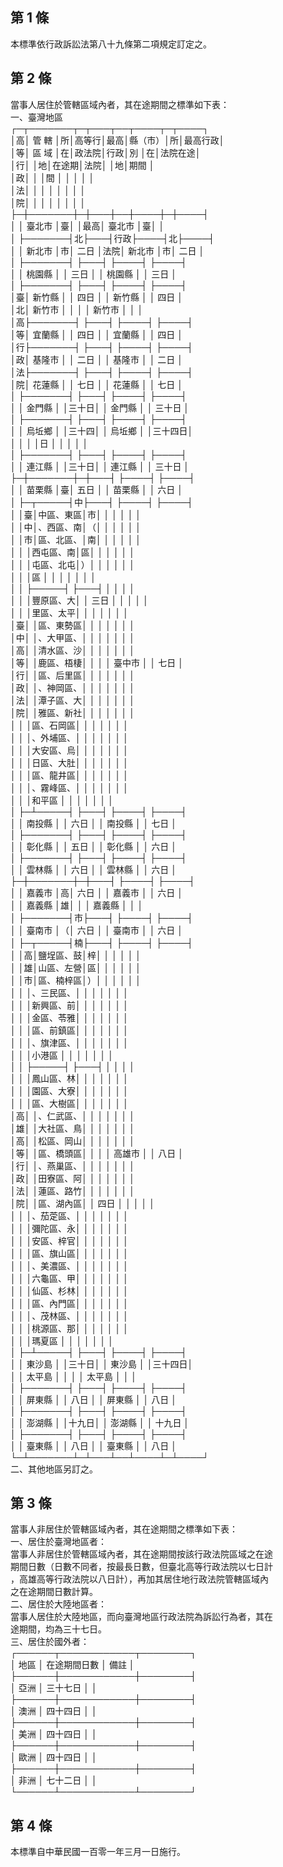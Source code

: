 第 1 條
-------
本標準依行政訴訟法第八十九條第二項規定訂定之。

第 2 條
-------
當事人居住於管轄區域內者，其在途期間之標準如下表：  
一、臺灣地區  
┌─┬───────┬─┬───┬──┬────┬─┬────┐  
│高│    管  轄    │所│高等行│最高│縣（市）│所│最高行政│  
│等│    區  域    │在│政法院│行政│別      │在│法院在途│  
│行│              │地│在途期│法院│        │地│期間    │  
│政│              │  │間    │    │        │  │        │  
│法│              │  │      │    │        │  │        │  
│院│              │  │      │    │        │  │        │  
├─┼───────┼─┼───┼──┼────┼─┼────┤  
│  │    臺北市    │臺│      │最高│ 臺北市 │臺│        │  
│  ├───────┤北├───┤行政├────┤北├────┤  
│  │    新北市    │市│ 二日 │法院│ 新北市 │市│  二日  │  
│  ├───────┤  ├───┤    ├────┤  ├────┤  
│  │    桃園縣    │  │ 三日 │    │ 桃園縣 │  │  三日  │  
│  ├───────┤  ├───┤    ├────┤  ├────┤  
│臺│    新竹縣    │  │ 四日 │    │ 新竹縣 │  │  四日  │  
│北│    新竹市    │  │      │    │ 新竹市 │  │        │  
│高├───────┤  ├───┤    ├────┤  ├────┤  
│等│    宜蘭縣    │  │ 四日 │    │ 宜蘭縣 │  │  四日  │  
│行├───────┤  ├───┤    ├────┤  ├────┤  
│政│    基隆市    │  │ 二日 │    │ 基隆市 │  │  二日  │  
│法├───────┤  ├───┤    ├────┤  ├────┤  
│院│    花蓮縣    │  │ 七日 │    │ 花蓮縣 │  │  七日  │  
│  ├───────┤  ├───┤    ├────┤  ├────┤  
│  │    金門縣    │  │三十日│    │ 金門縣 │  │ 三十日 │  
│  ├───────┤  ├───┤    ├────┤  ├────┤  
│  │    烏坵鄉    │  │三十四│    │ 烏坵鄉 │  │三十四日│  
│  │              │  │日    │    │        │  │        │  
│  ├───────┤  ├───┤    ├────┤  ├────┤  
│  │    連江縣    │  │三十日│    │ 連江縣 │  │ 三十日 │  
├─┼───────┼─┼───┤    ├────┤  ├────┤  
│  │    苗栗縣    │臺│ 五日 │    │ 苗栗縣 │  │  六日  │  
│  ├─┬─────┤中├───┤    ├────┤  ├────┤  
│  │臺│中區、東區│市│      │    │        │  │        │  
│  │中│、西區、南│（│      │    │        │  │        │  
│  │市│區、北區、│南│      │    │        │  │        │  
│  │  │西屯區、南│區│      │    │        │  │        │  
│  │  │屯區、北屯│）│      │    │        │  │        │  
│  │  │區        │  │      │    │        │  │        │  
│  │  ├─────┤  ├───┤    │        │  │        │  
│  │  │豐原區、大│  │ 三日 │    │        │  │        │  
│  │  │里區、太平│  │      │    │        │  │        │  
│臺│  │區、東勢區│  │      │    │        │  │        │  
│中│  │、大甲區、│  │      │    │        │  │        │  
│高│  │清水區、沙│  │      │    │        │  │        │  
│等│  │鹿區、梧棲│  │      │    │ 臺中市 │  │  七日  │  
│行│  │區、后里區│  │      │    │        │  │        │  
│政│  │、神岡區、│  │      │    │        │  │        │  
│法│  │潭子區、大│  │      │    │        │  │        │  
│院│  │雅區、新社│  │      │    │        │  │        │  
│  │  │區、石岡區│  │      │    │        │  │        │  
│  │  │、外埔區、│  │      │    │        │  │        │  
│  │  │大安區、烏│  │      │    │        │  │        │  
│  │  │日區、大肚│  │      │    │        │  │        │  
│  │  │區、龍井區│  │      │    │        │  │        │  
│  │  │、霧峰區、│  │      │    │        │  │        │  
│  │  │和平區    │  │      │    │        │  │        │  
│  ├─┴─────┤  ├───┤    ├────┤  ├────┤  
│  │    南投縣    │  │ 六日 │    │ 南投縣 │  │  七日  │  
│  ├───────┤  ├───┤    ├────┤  ├────┤  
│  │    彰化縣    │  │ 五日 │    │ 彰化縣 │  │  六日  │  
│  ├───────┤  ├───┤    ├────┤  ├────┤  
│  │    雲林縣    │  │ 六日 │    │ 雲林縣 │  │  六日  │  
├─┼───────┼─┼───┤    ├────┤  ├────┤  
│  │    嘉義市    │高│ 六日 │    │ 嘉義市 │  │  六日  │  
│  │    嘉義縣    │雄│      │    │ 嘉義縣 │  │        │  
│  ├───────┤市├───┤    ├────┤  ├────┤  
│  │    臺南市    │（│ 六日 │    │ 臺南市 │  │  六日  │  
│  ├─┬─────┤楠├───┤    ├────┤  ├────┤  
│  │高│鹽埕區、鼓│梓│      │    │        │  │        │  
│  │雄│山區、左營│區│      │    │        │  │        │  
│  │市│區、楠梓區│）│      │    │        │  │        │  
│  │  │、三民區、│  │      │    │        │  │        │  
│  │  │新興區、前│  │      │    │        │  │        │  
│  │  │金區、苓雅│  │      │    │        │  │        │  
│  │  │區、前鎮區│  │      │    │        │  │        │  
│  │  │、旗津區、│  │      │    │        │  │        │  
│  │  │小港區    │  │      │    │        │  │        │  
│  │  ├─────┤  ├───┤    │        │  │        │  
│  │  │鳳山區、林│  │      │    │        │  │        │  
│  │  │園區、大寮│  │      │    │        │  │        │  
│  │  │區、大樹區│  │      │    │        │  │        │  
│高│  │、仁武區、│  │      │    │        │  │        │  
│雄│  │大社區、鳥│  │      │    │        │  │        │  
│高│  │松區、岡山│  │      │    │        │  │        │  
│等│  │區、橋頭區│  │      │    │ 高雄市 │  │  八日  │  
│行│  │、燕巢區、│  │      │    │        │  │        │  
│政│  │田寮區、阿│  │      │    │        │  │        │  
│法│  │蓮區、路竹│  │      │    │        │  │        │  
│院│  │區、湖內區│  │ 四日 │    │        │  │        │  
│  │  │、茄萣區、│  │      │    │        │  │        │  
│  │  │彌陀區、永│  │      │    │        │  │        │  
│  │  │安區、梓官│  │      │    │        │  │        │  
│  │  │區、旗山區│  │      │    │        │  │        │  
│  │  │、美濃區、│  │      │    │        │  │        │  
│  │  │六龜區、甲│  │      │    │        │  │        │  
│  │  │仙區、杉林│  │      │    │        │  │        │  
│  │  │區、內門區│  │      │    │        │  │        │  
│  │  │、茂林區、│  │      │    │        │  │        │  
│  │  │桃源區、那│  │      │    │        │  │        │  
│  │  │瑪夏區    │  │      │    │        │  │        │  
│  ├─┴─────┤  ├───┤    ├────┤  ├────┤  
│  │    東沙島    │  │三十日│    │ 東沙島 │  │三十四日│  
│  │    太平島    │  │      │    │ 太平島 │  │        │  
│  ├───────┤  ├───┤    ├────┤  ├────┤  
│  │    屏東縣    │  │ 八日 │    │ 屏東縣 │  │  八日  │  
│  ├───────┤  ├───┤    ├────┤  ├────┤  
│  │    澎湖縣    │  │十九日│    │ 澎湖縣 │  │ 十九日 │  
│  ├───────┤  ├───┤    ├────┤  ├────┤  
│  │    臺東縣    │  │ 八日 │    │ 臺東縣 │  │  八日  │  
└─┴───────┴─┴───┴──┴────┴─┴────┘  
二、其他地區另訂之。

第 3 條
-------
當事人非居住於管轄區域內者，其在途期間之標準如下表：  
一、居住於臺灣地區者：  
    當事人非居住於管轄區域內者，其在途期間按該行政法院區域之在途  
    期間日數（日數不同者，按最長日數，但臺北高等行政法院以七日計  
    ，高雄高等行政法院以八日計），再加其居住地行政法院管轄區域內  
    之在途期間日數計算。  
二、居住於大陸地區者：  
    當事人居住於大陸地區，而向臺灣地區行政法院為訴訟行為者，其在  
    途期間，均為三十七日。  
三、居住於國外者：  
    ┌──────┬────────────┬────────┐  
    │    地區    │      在途期間日數      │      備註      │  
    ├──────┼────────────┼────────┤  
    │    亞洲    │        三十七日        │                │  
    ├──────┼────────────┼────────┤  
    │    澳洲    │        四十四日        │                │  
    ├──────┼────────────┼────────┤  
    │    美洲    │        四十四日        │                │  
    ├──────┼────────────┼────────┤  
    │    歐洲    │        四十四日        │                │  
    ├──────┼────────────┼────────┤  
    │    非洲    │        七十二日        │                │  
    └──────┴────────────┴────────┘

第 4 條
-------
本標準自中華民國一百零一年三月一日施行。

